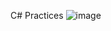 C# Practices
![image](https://user-images.githubusercontent.com/68472927/181930816-b0b97278-691b-4d4c-96de-2d6e5e67071b.png)
